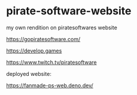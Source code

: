 # pirate-software-website

my own rendition on piratesoftwares website

https://gopiratesoftware.com/

https://develop.games

https://www.twitch.tv/piratesoftware

deployed website:

https://fanmade-ps-web.deno.dev/
